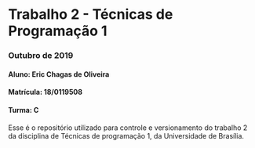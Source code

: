 # Trabalho 2 - Técnicas de Programação 1

### Outubro de 2019

#### Aluno: Eric Chagas de Oliveira
#### Matrícula: 18/0119508
#### Turma: C

Esse é o repositório utilizado para controle e versionamento do trabalho 2 da disciplina de Técnicas de programação 1, da Universidade de Brasília.

